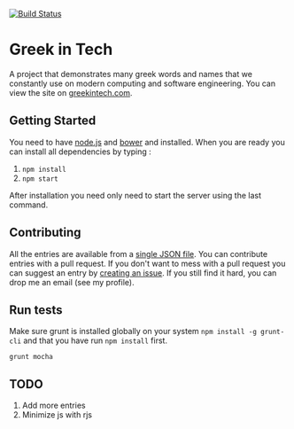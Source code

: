 [![Build Status](https://api.travis-ci.org/tsevdos/greek-in-tech.svg?branch=gh-pages)](https://travis-ci.org/tsevdos/greek-in-tech)

# Greek in Tech
A project that demonstrates many greek words and names that we constantly use on modern computing and software engineering. You can view the site on [greekintech.com](http://greekintech.com/).

## Getting Started
You need to have [node.js](https://nodejs.org/) and [bower](http://bower.io/) and installed. When you are ready you can install all dependencies by typing :

1. `npm install`
2. `npm start`

After installation you need only need to start the server using the last command.

## Contributing
All the entries are available from a [single JSON file](https://github.com/tsevdos/greek-in-tech/blob/master/js/app/data/entries.json). You can contribute entries with a pull request. If you don't want to mess with a pull request you can suggest an entry by [creating an issue](https://github.com/tsevdos/greek-in-tech/issues). If you still find it hard, you can drop me an email (see my profile).

## Run tests
Make sure grunt is installed globally on your system `npm install -g grunt-cli` and that you have run `npm install` first.

```
grunt mocha
```
## TODO
1. Add more entries
2. Minimize js with rjs
